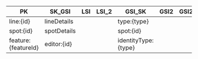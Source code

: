 | PK                  | SK_GSI      | LSI | LSI_2 | GSI_SK              | GSI2 | GSI2_SK | ...Attributes |
| ------------------- | ----------- | --- | ----- | ------------------- | ---- | ------- | ------------- |
| line:{id}           | lineDetails |     |       | type:{type}         |      |         | ...           |
| spot:{id}           | spotDetails |     |       | spot:{id}           |      |         | ...           |
| feature:{featureId} | editor:{id} |     |       | identityType:{type} |      |         | ...           |
